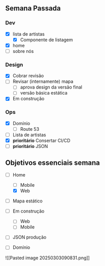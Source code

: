 ## Semana Passada
### Dev
- [x] lista de artistas
	- [x] Componente de listagem
- [x] home
- [ ] sobre nós

### Design
- [x] Cobrar revisão
- [ ] Revisar (internamente) mapa
	- [ ] aprova design da versão final
	- [ ] versão básica estática
- [x] Em construção

### Ops
- [x] Domínio
	- [ ] Route 53
- [ ] Lista de artistas
- [x] **prioritário** Consertar CI/CD
- [ ] **prioritário** JSON

## Objetivos essenciais semana
- [ ] Home
	- [ ] Mobile
	- [x] Web
- [ ] Mapa estático
- [ ] Em construção
	- [ ] Web
	- [ ] Mobile
- [ ] JSON produção
- [ ] Domínio














![[Pasted image 20250303090831.png]]